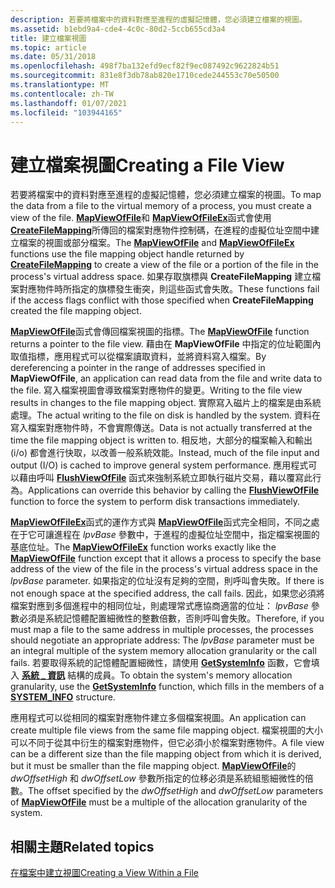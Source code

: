 ```yaml
---
description: 若要將檔案中的資料對應至進程的虛擬記憶體，您必須建立檔案的視圖。
ms.assetid: b1ebd9a4-cde4-4c0c-80d2-5ccb655cd3a4
title: 建立檔案視圖
ms.topic: article
ms.date: 05/31/2018
ms.openlocfilehash: 498f7ba132efd9ecf82f9ec087492c9622824b51
ms.sourcegitcommit: 831e8f3db78ab820e1710cede244553c70e50500
ms.translationtype: MT
ms.contentlocale: zh-TW
ms.lasthandoff: 01/07/2021
ms.locfileid: "103944165"
---
```

# <a name="creating-a-file-view"></a><span data-ttu-id="b62dc-103">建立檔案視圖</span><span class="sxs-lookup"><span data-stu-id="b62dc-103">Creating a File View</span></span>

<span data-ttu-id="b62dc-104">若要將檔案中的資料對應至進程的虛擬記憶體，您必須建立檔案的視圖。</span><span class="sxs-lookup"><span data-stu-id="b62dc-104">To map the data from a file to the virtual memory of a process, you must create a view of the file.</span></span> <span data-ttu-id="b62dc-105">[**MapViewOfFile**](/windows/win32/api/memoryapi/nf-memoryapi-mapviewoffile)和 [**MapViewOfFileEx**](/windows/win32/api/memoryapi/nf-memoryapi-mapviewoffileex)函式會使用 [**CreateFileMapping**](/windows/desktop/api/WinBase/nf-winbase-createfilemappinga)所傳回的檔案對應物件控制碼，在進程的虛擬位址空間中建立檔案的視圖或部分檔案。</span><span class="sxs-lookup"><span data-stu-id="b62dc-105">The [**MapViewOfFile**](/windows/win32/api/memoryapi/nf-memoryapi-mapviewoffile) and [**MapViewOfFileEx**](/windows/win32/api/memoryapi/nf-memoryapi-mapviewoffileex) functions use the file mapping object handle returned by [**CreateFileMapping**](/windows/desktop/api/WinBase/nf-winbase-createfilemappinga) to create a view of the file or a portion of the file in the process's virtual address space.</span></span> <span data-ttu-id="b62dc-106">如果存取旗標與 **CreateFileMapping** 建立檔案對應物件時所指定的旗標發生衝突，則這些函式會失敗。</span><span class="sxs-lookup"><span data-stu-id="b62dc-106">These functions fail if the access flags conflict with those specified when **CreateFileMapping** created the file mapping object.</span></span>

<span data-ttu-id="b62dc-107">[**MapViewOfFile**](/windows/win32/api/memoryapi/nf-memoryapi-mapviewoffile)函式會傳回檔案視圖的指標。</span><span class="sxs-lookup"><span data-stu-id="b62dc-107">The [**MapViewOfFile**](/windows/win32/api/memoryapi/nf-memoryapi-mapviewoffile) function returns a pointer to the file view.</span></span> <span data-ttu-id="b62dc-108">藉由在 **MapViewOfFile** 中指定的位址範圍內取值指標，應用程式可以從檔案讀取資料，並將資料寫入檔案。</span><span class="sxs-lookup"><span data-stu-id="b62dc-108">By dereferencing a pointer in the range of addresses specified in **MapViewOfFile**, an application can read data from the file and write data to the file.</span></span> <span data-ttu-id="b62dc-109">寫入檔案視圖會導致檔案對應物件的變更。</span><span class="sxs-lookup"><span data-stu-id="b62dc-109">Writing to the file view results in changes to the file mapping object.</span></span> <span data-ttu-id="b62dc-110">實際寫入磁片上的檔案是由系統處理。</span><span class="sxs-lookup"><span data-stu-id="b62dc-110">The actual writing to the file on disk is handled by the system.</span></span> <span data-ttu-id="b62dc-111">資料在寫入檔案對應物件時，不會實際傳送。</span><span class="sxs-lookup"><span data-stu-id="b62dc-111">Data is not actually transferred at the time the file mapping object is written to.</span></span> <span data-ttu-id="b62dc-112">相反地，大部分的檔案輸入和輸出 (i/o) 都會進行快取，以改善一般系統效能。</span><span class="sxs-lookup"><span data-stu-id="b62dc-112">Instead, much of the file input and output (I/O) is cached to improve general system performance.</span></span> <span data-ttu-id="b62dc-113">應用程式可以藉由呼叫 [**FlushViewOfFile**](/windows/win32/api/memoryapi/nf-memoryapi-flushviewoffile) 函式來強制系統立即執行磁片交易，藉以覆寫此行為。</span><span class="sxs-lookup"><span data-stu-id="b62dc-113">Applications can override this behavior by calling the [**FlushViewOfFile**](/windows/win32/api/memoryapi/nf-memoryapi-flushviewoffile) function to force the system to perform disk transactions immediately.</span></span>

<span data-ttu-id="b62dc-114">[**MapViewOfFileEx**](/windows/win32/api/memoryapi/nf-memoryapi-mapviewoffileex)函式的運作方式與 [**MapViewOfFile**](/windows/win32/api/memoryapi/nf-memoryapi-mapviewoffile)函式完全相同，不同之處在于它可讓進程在 *lpvBase* 參數中，于進程的虛擬位址空間中，指定檔案視圖的基底位址。</span><span class="sxs-lookup"><span data-stu-id="b62dc-114">The [**MapViewOfFileEx**](/windows/win32/api/memoryapi/nf-memoryapi-mapviewoffileex) function works exactly like the [**MapViewOfFile**](/windows/win32/api/memoryapi/nf-memoryapi-mapviewoffile) function except that it allows a process to specify the base address of the view of the file in the process's virtual address space in the *lpvBase* parameter.</span></span> <span data-ttu-id="b62dc-115">如果指定的位址沒有足夠的空間，則呼叫會失敗。</span><span class="sxs-lookup"><span data-stu-id="b62dc-115">If there is not enough space at the specified address, the call fails.</span></span> <span data-ttu-id="b62dc-116">因此，如果您必須將檔案對應到多個進程中的相同位址，則處理常式應協商適當的位址： *lpvBase* 參數必須是系統記憶體配置細微性的整數倍數，否則呼叫會失敗。</span><span class="sxs-lookup"><span data-stu-id="b62dc-116">Therefore, if you must map a file to the same address in multiple processes, the processes should negotiate an appropriate address: The *lpvBase* parameter must be an integral multiple of the system memory allocation granularity or the call fails.</span></span> <span data-ttu-id="b62dc-117">若要取得系統的記憶體配置細微性，請使用 [**GetSystemInfo**](/windows/win32/api/sysinfoapi/nf-sysinfoapi-getsysteminfo) 函數，它會填入 [**系統 \_ 資訊**](/windows/win32/api/sysinfoapi/ns-sysinfoapi-system_info) 結構的成員。</span><span class="sxs-lookup"><span data-stu-id="b62dc-117">To obtain the system's memory allocation granularity, use the [**GetSystemInfo**](/windows/win32/api/sysinfoapi/nf-sysinfoapi-getsysteminfo) function, which fills in the members of a [**SYSTEM\_INFO**](/windows/win32/api/sysinfoapi/ns-sysinfoapi-system_info) structure.</span></span>

<span data-ttu-id="b62dc-118">應用程式可以從相同的檔案對應物件建立多個檔案視圖。</span><span class="sxs-lookup"><span data-stu-id="b62dc-118">An application can create multiple file views from the same file mapping object.</span></span> <span data-ttu-id="b62dc-119">檔案視圖的大小可以不同于從其中衍生的檔案對應物件，但它必須小於檔案對應物件。</span><span class="sxs-lookup"><span data-stu-id="b62dc-119">A file view can be a different size than the file mapping object from which it is derived, but it must be smaller than the file mapping object.</span></span> <span data-ttu-id="b62dc-120">[**MapViewOfFile**](/windows/win32/api/memoryapi/nf-memoryapi-mapviewoffile)的 *dwOffsetHigh* 和 *dwOffsetLow* 參數所指定的位移必須是系統組態細微性的倍數。</span><span class="sxs-lookup"><span data-stu-id="b62dc-120">The offset specified by the *dwOffsetHigh* and *dwOffsetLow* parameters of [**MapViewOfFile**](/windows/win32/api/memoryapi/nf-memoryapi-mapviewoffile) must be a multiple of the allocation granularity of the system.</span></span>

## <a name="related-topics"></a><span data-ttu-id="b62dc-121">相關主題</span><span class="sxs-lookup"><span data-stu-id="b62dc-121">Related topics</span></span>

<dl> <dt>

[<span data-ttu-id="b62dc-122">在檔案中建立視圖</span><span class="sxs-lookup"><span data-stu-id="b62dc-122">Creating a View Within a File</span></span>](creating-a-view-within-a-file.md)
</dt> </dl>

 

 
